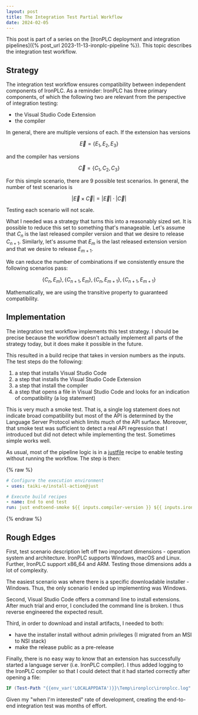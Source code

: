 ```yaml
---
layout: post
title: The Integration Test Partial Workflow
date: 2024-02-05
---
```


This post is part of a series on the [IronPLC deployment and integration pipelines]({% post_url 2023-11-13-ironplc-pipeline %}).
This topic describes the integration test workflow.

## Strategy

The integration test workflow ensures compatibility between
independent components of IronPLC. As a reminder: IronPLC has three primary
components, of which the following two are relevant from the perspective of
integration testing:

* the Visual Studio Code Extension
* the compiler 

In general, there are multiple versions of each. If the extension has versions

$$\vec{E} = \{E_1, E_2, E_3\}$$

and the compiler has versions

$$\vec{C} = \{C_1, C_2, C_3\}$$

For this simple scenario, there are 9 possible test scenarios. In general, the number
of test scenarios is

$$|\vec{E} \times \vec{C}| = |\vec{E}| \cdot |\vec{C}|$$

Testing each scenario will not scale.

What I needed was a strategy that turns this into a reasonably sized set. It is possible
to reduce this set to something that's manageable. Let's assume that $C_n$ is the last
released compiler version and that we desire to release $C_{n+1}$. Similarly, let's assume that
$E_m$ is the last released extension version and that we desire to release $E_{m+1}$. 

We can reduce the number of combinations if we consistently ensure the following scenarios pass:

$$\{C_n, E_m\}, \{C_{n+1}, E_m\}, \{C_n, E_{m+1}\}, \{C_{n+1}, E_{m+1}\}$$

Mathematically, we are using the transitive property to guaranteed compatibility.

## Implementation

The integration test workflow implements this test strategy. I should be
precise because the workflow doesn't actually implement all parts of the
strategy today, but it does make it possible in the future.

This resulted in a build recipe that takes in version numbers
as the inputs. The test steps do the following:

1. a step that installs Visual Studio Code
1. a step that installs the Visual Studio Code Extension
1. a step that install the compiler
1. a step that opens a file in Visual Studio Code and looks for
   an indication of compatibility (a log statement)

This is very much a smoke test. That is, a single log statement does not indicate
broad compatibility but most of the API is determined by the Language
Server Protocol which limits much of the API surface. Moreover, that smoke test 
was sufficient to detect a real API regression that I introduced but did not
detect while implementing the test. Sometimes simple works well.

As usual, most of the pipeline logic is in a [justfile](https://just.systems/) recipe to enable testing without running the workflow. The step is then:

{% raw %}
```yaml
# Configure the execution environment
- uses: taiki-e/install-action@just

# Execute build recipes
- name: End to end test
run: just endtoend-smoke ${{ inputs.compiler-version }} ${{ inputs.ironplcc-installer-x86_64-windows-filename }} ${{ inputs.extension-version }} ${{ inputs.ironplc-vscode-extension-filename }} ${{ inputs.ironplc-vscode-extension-name }}

```
{% endraw %}

## Rough Edges

First, test scenario description left off two important dimensions - operation system and architecture.
IronPLC supports Windows, macOS and Linux. Further, IronPLC support x86_64 and ARM. Testing those dimensions
adds a lot of complexity.

The easiest scenario was where there is a specific downloadable installer - Windows. Thus, the only scenario
I ended up implementing was Windows.

Second, Visual Studio Code offers a command line to install extensions. After much trial and error, I concluded
the command line is broken. I thus reverse engineered the expected result.

Third, in order to download and install artifacts, I needed to both:

* have the installer install without admin privileges (I migrated from an MSI to NSI stack)
* make the release public as a pre-release

Finally, there is no easy way to know that an extension has successfully started a language server
(i.e. IronPLC compiler). I thus added logging to the IronPLC compiler so that I could detect that it had started
correctly after opening a file:

```powershell
IF (Test-Path "{{env_var('LOCALAPPDATA')}}\Temp\ironplcc\ironplcc.log" -PathType Leaf) { exit 0 } ELSE { exit 1 }
```

Given my "when I'm interested" rate of development, creating the end-to-end integration test was months
of effort.